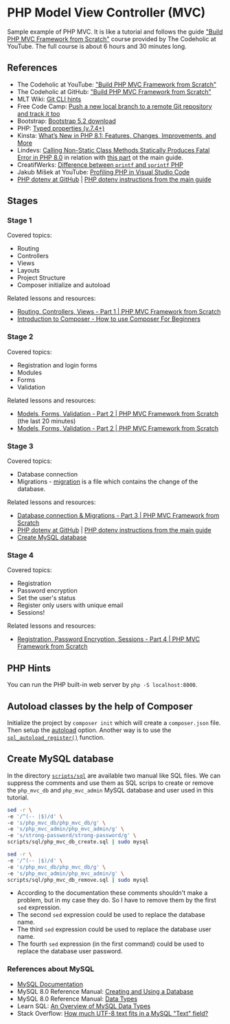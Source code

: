 # PHP Model View Controller (MVC)

Sample example of PHP MVC. It is like a tutorial and follows the guide ["Build PHP MVC Framework from Scratch"](https://www.youtube.com/watch?v=WKy-N0q3WRo&list=PLLQuc_7jk__Uk_QnJMPndbdKECcTEwTA1) course provided by The Codeholic at YouTube. The full course is about 6 hours and 30 minutes long.

## References

* The Codeholic at YouTube: ["Build PHP MVC Framework from Scratch"](https://www.youtube.com/playlist?list=PLLQuc_7jk__Uk_QnJMPndbdKECcTEwTA1)
* The Codeholic at GitHub: ["Build PHP MVC Framework from Scratch"](https://github.com/thecodeholic/php-mvc-framework)
* MLT Wiki: [Git CLI hints](https://wiki.metalevel.tech/wiki/Git_CLI_hints)
* Free Code Camp: [Push a new local branch to a remote Git repository and track it too](https://forum.freecodecamp.org/t/push-a-new-local-branch-to-a-remote-git-repository-and-track-it-too/13222)
* Bootstrap: [Bootstrap 5.2 download](https://getbootstrap.com/docs/5.2/getting-started/download/)
* PHP: [Typed properties (v.7.4+)](https://www.php.net/manual/en/migration74.new-features.php)
* Kinsta: [What’s New in PHP 8.1: Features, Changes, Improvements, and More](https://kinsta.com/blog/php-8-1/#firstclass-callable-syntax)
* Lindevs: [Calling Non-Static Class Methods Statically Produces Fatal Error in PHP 8.0](https://lindevs.com/calling-non-static-class-methods-statically-produces-fatal-error-in-php-8-0) in relation with [this part](https://youtu.be/GTESlsYTUns?t=3301) ot the main guide.
* CreatifWerks: [Difference between `printf` and `sprintf` PHP](https://www.creatifwerks.com/2020/06/18/difference-between-printf-and-sprintf-php/)
* Jakub Míšek at YouTube: [Profiling PHP in Visual Studio Code](https://youtu.be/VQB6pdDhGWs)
* [PHP dotenv at GitHub](https://github.com/vlucas/phpdotenv) | [PHP dotenv instructions from the main guide](https://youtu.be/Fnc-KUXjNFU?t=660)

## Stages

### Stage 1

Covered topics:

* Routing
* Controllers
* Views
* Layouts
* Project Structure
* Composer initialize and autoload

Related lessons and resources:

* [Routing, Controllers, Views - Part 1 | PHP MVC Framework from Scratch](https://youtu.be/GTESlsYTUns)
* [Introduction to Composer - How to use Composer For Beginners](https://www.youtube.com/watch?v=I6wm15OWyqg)

### Stage 2

Covered topics:

* Registration and login forms
* Modules
* Forms
* Validation

Related lessons and resources:

* [Models, Forms, Validation - Part 2 | PHP MVC Framework from Scratch](https://youtu.be/GTESlsYTUns) (the last 20 minutes)
* [Models, Forms, Validation - Part 2 | PHP MVC Framework from Scratch](https://youtu.be/ZSYhQkM5VIM)

### Stage 3

Covered topics:

* Database connection
* Migrations - [migration](https://youtu.be/Fnc-KUXjNFU?t=60) is a file which contains the change of the database.

Related lessons and resources:

* [Database connection & Migrations - Part 3 | PHP MVC Framework from Scratch](https://youtu.be/Fnc-KUXjNFU)
* [PHP dotenv at GitHub](https://github.com/vlucas/phpdotenv) | [PHP dotenv instructions from the main guide](https://youtu.be/Fnc-KUXjNFU?t=660)
* [Create MySQL database](#create-mysql-database)

### Stage 4

Covered topics:

* Registration
* Password encryption
* Set the user's status
* Register only users with unique email
* Sessions!

Related lessons and resources:

* [Registration, Password Encryption, Sessions - Part 4 | PHP MVC Framework from Scratch](https://youtu.be/nikoPDqTvKI)

## PHP Hints

You can run the PHP built-in web server by `php -S localhost:8000`.

## Autoload classes by the help of Composer

Initialize the project by `composer init` which will create a `composer.json` file. Then setup the [autoload](https://youtu.be/GTESlsYTUns?t=540) option. Another way is to use the [`spl_autoload_register()`](https://github.com/metalevel-tech/php-simple-mvc-v1/blob/master/index.php#L5) function.

## Create MySQL database

In the directory [`scripts/sql`](scripts/sql/) are available two manual like SQL files. We can suppress the comments and use them as SQL scrips to create or remove the `php_mvc_db` and `php_mvc_admin` MySQL database and user used in this tutorial.

```bash
sed -r \
-e '/^(-- |$)/d' \
-e 's/php_mvc_db/php_mvc_db/g' \
-e 's/php_mvc_admin/php_mvc_admin/g' \
-e 's/strong-password/strong-password/g' \
scripts/sql/php_mvc_db_create.sql | sudo mysql
```

```bash
sed -r \
-e '/^(-- |$)/d' \
-e 's/php_mvc_db/php_mvc_db/g' \
-e 's/php_mvc_admin/php_mvc_admin/g' \
scripts/sql/php_mvc_db_remove.sql | sudo mysql
```

* According to the documentation these comments shouldn't make a problem, but in my case they do. So I have to remove them by the first `sed` expression.
* The second `sed` expression could be used to replace the database name.
* The third `sed` expression could be used to replace the database user name.
* The fourth `sed` expression (in the first command) could be used to replace the database user password.

### References about MySQL

* [MySQL Documentation](https://dev.mysql.com/doc/)
* MySQL 8.0 Reference Manual: [Creating and Using a Database](https://dev.mysql.com/doc/refman/8.0/en/database-use.html)
* MySQL 8.0 Reference Manual: [Data Types](https://dev.mysql.com/doc/refman/8.0/en/data-types.html)
* Learn SQL: [An Overview of MySQL Data Types](https://learnsql.com/blog/mysql-data-types/)
* Stack Overflow: [How much UTF-8 text fits in a MySQL "Text" field?](https://stackoverflow.com/a/4420195/6543935)